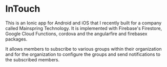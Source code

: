 # InTouch

This is an Ionic app for Android and iOS that I recently built for a company called Mainspring Technology. 
It is implemented with Firebase's Firestore, Google Cloud Functions, cordova and the angularfire and firebasex packages.

It allows members to subscribe to various groups within their organization and for the organization to configure the groups and send notifications to the subscribed members.
